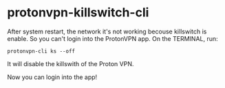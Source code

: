 # protonvpn-killswitch-cli

After system restart, the network it's not working becouse killswitch is enable. So you can't login into the ProtonVPN app. On the TERMINAL, run:

`protonvpn-cli ks --off`

It will disable the killswith of the Proton VPN. 

Now you can login into the app!
